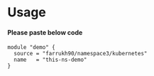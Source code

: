 # Usage

#### Please paste below code 
```
module "demo" {
  source = "farrukh90/namespace3/kubernetes"
  name   = "this-ns-demo"
}

```
